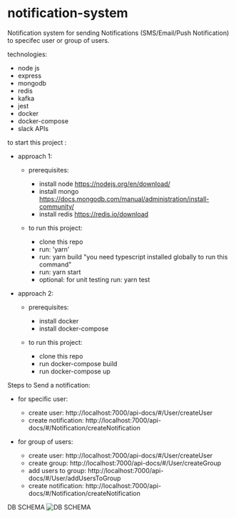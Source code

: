# notification-system
Notification system for sending Notifications (SMS/Email/Push Notification) to specifec user or group of users.

technologies:
  - node js
  - express
  - mongodb
  - redis
  - kafka
  - jest
  - docker
  - docker-compose
  - slack APIs

to start this project :
  - approach 1:
    - prerequisites:
      - install node     https://nodejs.org/en/download/
      - install mongo    https://docs.mongodb.com/manual/administration/install-community/
      - install redis    https://redis.io/download
      
    - to run this project:
      - clone this repo
      - run: 'yarn'
      - run: yarn build  "you need typescript installed globally to run this command"
      - run: yarn start
      - optional: for unit testing run: yarn test

  - approach 2:
    - prerequisites:
      - install docker     
      - install docker-compose    
    
    - to run this project:
      - clone this repo
      - run docker-compose build
      - run docker-compose up
      

Steps to Send a notification:
  - for specific user:
    - create user: http://localhost:7000/api-docs/#/User/createUser
    - create notification: http://localhost:7000/api-docs/#/Notification/createNotification  
  
  - for group of users:
    - create user: http://localhost:7000/api-docs/#/User/createUser
    - create group: http://localhost:7000/api-docs/#/User/createGroup
    - add users to group: http://localhost:7000/api-docs/#/User/addUsersToGroup
    - create notification: http://localhost:7000/api-docs/#/Notification/createNotification

DB SCHEMA
  ![DB SCHEMA](https://user-images.githubusercontent.com/11231159/127750784-687e2e55-0a1e-4139-8c4d-4b6d065d8dce.png)

